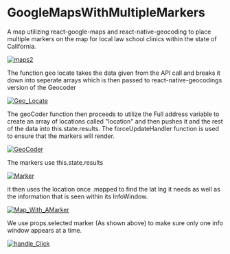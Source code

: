 # GoogleMapsWithMultipleMarkers
A map utilizing react-google-maps and react-native-geocoding to place multiple markers on the map for local law school clinics within the state of California.



<a href="https://ibb.co/k1eOwd"><img src="https://image.ibb.co/hBuCpy/maps2.png" alt="maps2" border="0"></a>


The function geo locate takes the data given from the API call and breaks it down into seperate arrays which is then passed to react-native-geocodings version of the Geocoder

<a href="https://ibb.co/b9p0vT"><img src="https://preview.ibb.co/jbMr28/Geo_Locate.png" alt="Geo_Locate" border="0"></a>

The geoCoder function then proceeds to utilize the Full address variable to create an array of locations called "location" and then pushes it and the rest of the data into this.state.results. The forceUpdateHandler function is used to ensure that the markers will render. 

<a href="https://ibb.co/cnoAvT"><img src="https://preview.ibb.co/bGwKpo/GeoCoder.png" alt="GeoCoder" border="0"></a>

The markers use this.state.results

<a href="https://ibb.co/nByAvT"><img src="https://preview.ibb.co/mdOcaT/Marker.png" alt="Marker" border="0"></a>

it then uses the location once .mapped to find the lat lng it needs as well as the information that is seen within its InfoWindow.

<a href="https://ibb.co/eTsZpo"><img src="https://preview.ibb.co/g0T79o/Map_With_AMarker.png" alt="Map_With_AMarker" border="0"></a>

We use props.selected marker (As shown above) to make sure only one info window appears at a time. 

<a href="https://imgbb.com/"><img src="https://image.ibb.co/dewzN8/handle_Click.png" alt="handle_Click" border="0"></a>
